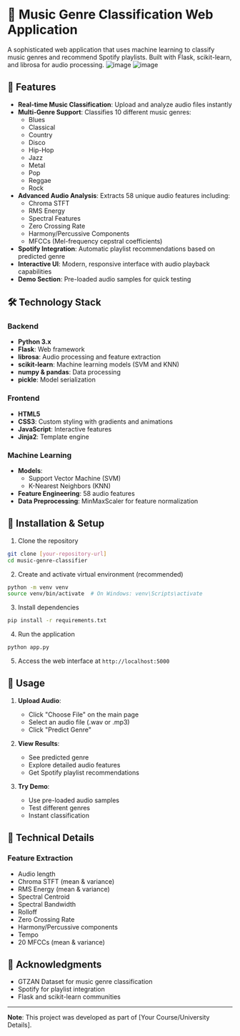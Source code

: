 # 🎵 Music Genre Classification Web Application

A sophisticated web application that uses machine learning to classify music genres and recommend Spotify playlists. Built with Flask, scikit-learn, and librosa for audio processing.
![image](https://github.com/user-attachments/assets/aa498dbf-2a68-4f1e-b994-e5bfb7c3b728)
![image](https://github.com/user-attachments/assets/1e598097-8f63-4c44-ac6d-268f9d1193fc)

## 🌟 Features

- **Real-time Music Classification**: Upload and analyze audio files instantly
- **Multi-Genre Support**: Classifies 10 different music genres:
  - Blues
  - Classical
  - Country
  - Disco
  - Hip-Hop
  - Jazz
  - Metal
  - Pop
  - Reggae
  - Rock
- **Advanced Audio Analysis**: Extracts 58 unique audio features including:
  - Chroma STFT
  - RMS Energy
  - Spectral Features
  - Zero Crossing Rate
  - Harmony/Percussive Components
  - MFCCs (Mel-frequency cepstral coefficients)
- **Spotify Integration**: Automatic playlist recommendations based on predicted genre
- **Interactive UI**: Modern, responsive interface with audio playback capabilities
- **Demo Section**: Pre-loaded audio samples for quick testing

## 🛠️ Technology Stack

### Backend
- **Python 3.x**
- **Flask**: Web framework
- **librosa**: Audio processing and feature extraction
- **scikit-learn**: Machine learning models (SVM and KNN)
- **numpy & pandas**: Data processing
- **pickle**: Model serialization

### Frontend
- **HTML5**
- **CSS3**: Custom styling with gradients and animations
- **JavaScript**: Interactive features
- **Jinja2**: Template engine

### Machine Learning
- **Models**: 
  - Support Vector Machine (SVM)
  - K-Nearest Neighbors (KNN)
- **Feature Engineering**: 58 audio features
- **Data Preprocessing**: MinMaxScaler for feature normalization


## 🚀 Installation & Setup

1. Clone the repository
```bash
git clone [your-repository-url]
cd music-genre-classifier
```

2. Create and activate virtual environment (recommended)
```bash
python -m venv venv
source venv/bin/activate  # On Windows: venv\Scripts\activate
```

3. Install dependencies
```bash
pip install -r requirements.txt
```

4. Run the application
```bash
python app.py
```

5. Access the web interface at `http://localhost:5000`

## 📝 Usage

1. **Upload Audio**:
   - Click "Choose File" on the main page
   - Select an audio file (.wav or .mp3)
   - Click "Predict Genre"

2. **View Results**:
   - See predicted genre
   - Explore detailed audio features
   - Get Spotify playlist recommendations

3. **Try Demo**:
   - Use pre-loaded audio samples
   - Test different genres
   - Instant classification

## 🔬 Technical Details

### Feature Extraction
- Audio length
- Chroma STFT (mean & variance)
- RMS Energy (mean & variance)
- Spectral Centroid
- Spectral Bandwidth
- Rolloff
- Zero Crossing Rate
- Harmony/Percussive components
- Tempo
- 20 MFCCs (mean & variance)



## 🙏 Acknowledgments

- GTZAN Dataset for music genre classification
- Spotify for playlist integration
- Flask and scikit-learn communities

---

**Note**: This project was developed as part of [Your Course/University Details].

